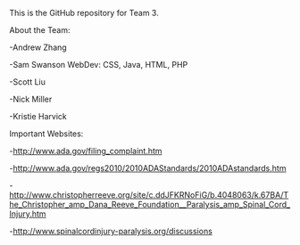 This is the GitHub repository for Team 3.

About the Team:

  -Andrew Zhang
  
  -Sam Swanson
  WebDev: CSS, Java, HTML, PHP
  
  -Scott Liu

  -Nick Miller

  -Kristie Harvick

Important Websites:

  -http://www.ada.gov/filing_complaint.htm
  
  -http://www.ada.gov/regs2010/2010ADAStandards/2010ADAstandards.htm

  -http://www.christopherreeve.org/site/c.ddJFKRNoFiG/b.4048063/k.67BA/The_Christopher_amp_Dana_Reeve_Foundation__Paralysis_amp_Spinal_Cord_Injury.htm
  
  -http://www.spinalcordinjury-paralysis.org/discussions
